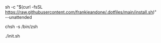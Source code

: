 sh -c "$(curl -fsSL https://raw.githubusercontent.com/frankieandone/.dotfiles/main/install.sh)" --unattended

chsh -s /bin/zsh

./init.sh
